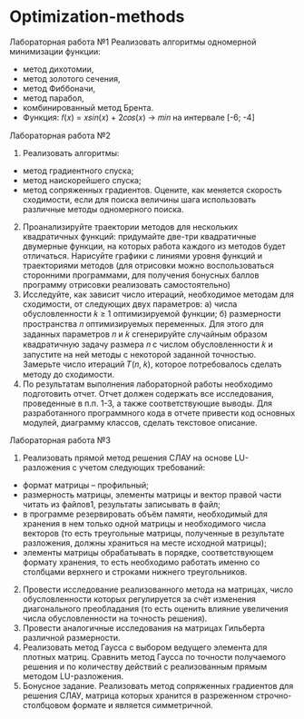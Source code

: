 # Optimization-methods
Лабораторная работа №1
Реализовать алгоритмы одномерной минимизации функции:
- метод дихотомии,
- метод золотого сечения,
- метод Фиббоначи,
- метод парабол,
- комбинированный метод Брента.
- Функция: 𝑓(𝑥) = 𝑥𝑠𝑖𝑛(𝑥) + 2𝑐𝑜𝑠(𝑥) → 𝑚𝑖𝑛 на интервале [-6; -4]

Лабораторная работа №2
1. Реализовать алгоритмы:
- метод градиентного спуска;
- метод наискорейшего спуска;
- метод сопряженных градиентов.
Оцените, как меняется скорость сходимости, если для поиска величины шага
использовать различные методы одномерного поиска.
2. Проанализируйте траектории методов для нескольких квадратичных
функций: придумайте две-три квадратичные двумерные функции, на которых
работа каждого из методов будет отличаться. Нарисуйте графики с линиями
уровня функций и траекториями методов (для отрисовки можно
воспользоваться сторонними программами, для получения бонусных
баллов программу отрисовки реализовать самостоятельно)
3. Исследуйте, как зависит число итераций, необходимое методам для
сходимости, от следующих двух параметров:
а) числа обусловленности 𝑘 ≥ 1 оптимизируемой функции;
б) размерности пространства 𝑛 оптимизируемых переменных.
Для этого для заданных параметров 𝑛 и 𝑘 сгенерируйте случайным образом
квадратичную задачу размера 𝑛 с числом обусловленности 𝑘 и запустите на 
ней методы с некоторой заданной точностью. Замерьте число итераций
𝑇(𝑛, 𝑘), которое потребовалось сделать методу до сходимости.
4. По результатам выполнения лабораторной работы необходимо подготовить
отчет. Отчет должен содержать все исследования, проведенные в п.п. 1-3, а
также соответствующие выводы.
Для разработанного программного кода в отчете привести код основных
модулей, диаграмму классов, сделать текстовое описание.

Лабораторная работа №3
1. Реализовать прямой метод решения СЛАУ на основе LU-разложения с
учетом следующих требований:
- формат матрицы – профильный;
- размерность матрицы, элементы матрицы и вектор правой части читать из
файлов1, результаты записывать в файл;
- в программе резервировать объём памяти, необходимый для хранения в нем
только одной матрицы и необходимого числа векторов (то есть треугольные
матрицы, полученные в результате разложения, должны храниться на месте
исходной матрицы);
- элементы матрицы обрабатывать в порядке, соответствующем формату
хранения, то есть необходимо работать именно со столбцами верхнего и
строками нижнего треугольников.
2. Провести исследование реализованного метода на матрицах, число
обусловленности которых регулируется за счёт изменения диагонального
преобладания (то есть оценить влияние увеличения числа обусловленности на
точность решения).
3. Провести аналогичные исследования на матрицах Гильберта различной
размерности.
4. Реализовать метод Гаусса с выбором ведущего элемента для плотных
матриц. Сравнить метод Гаусса по точности получаемого решения и по количеству
действий с реализованным прямым методом LU-разложения.
5. Бонусное задание. Реализовать метод сопряженных градиентов для
решения СЛАУ, матрица которых хранится в разреженном строчно-столбцовом
формате и является симметричной.

